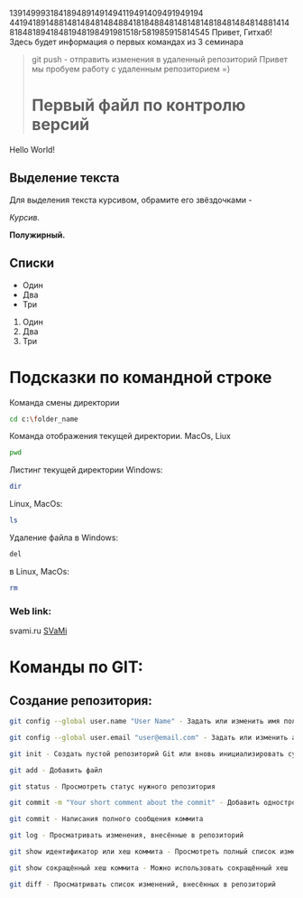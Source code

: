 1391499931841894891491494119491409491949194
4419418914881481484814848841818488481481481481848148481488141481848189418481948198491981518г581985915814545
Привет, Гитхаб! Здесь будет информация о первых командах из 3 семинара
> git push - отправить изменения в удаленный репозиторий 
Привет мы пробуем работу с удаленным репозиторием =)
>
>
>  # Первый файл по контролю версий

Hello World!

## Выделение текста

Для выделения текста курсивом, обрамите его звёздочками -

*Курсив.*

**Полужирный.**

## Списки

* Один
* Два
* Три

1. Один
2. Два
3. Три

# Подсказки по командной строке

Команда смены директории
```sh
cd c:\folder_name
```

Команда отображения текущей директории.
MacOs, Liux
```sh
pwd
```
Листинг текущей директории Windows:
```sh
dir
```
Linux, MacOs:
```sh
ls
```
Удаление файла в Windows:
```sh
del
```
в Linux, MacOs:
```sh
rm
```

### Web link:


svami.ru [SVaMi]("svami.ru" "svami.ru")

# Команды по GIT:

## Создание репозитория:

```sh
git config --global user.name "User Name" - Задать или изменить имя пользователя
```
```sh
git config --global user.email "user@email.com" - Задать или изменить адрес электронной почты
```
```sh
git init - Создать пустой репозиторий Git или вновь инициализировать существующий
```
```sh
git add - Добавить файл
```
```sh
git status - Просмотреть статус нужного репозитория
```
```sh
git commit -m "Your short comment about the commit" - Добавить однострочное сообщение
```
```sh
git commit - Написания полного сообщения коммита
```
```sh
git log - Просматривать изменения, внесённые в репозиторий
```
```sh
git show идентификатор или хеш коммита - Просмотреть полный список изменений, внесённых конкретным коммитом
```
```sh
git show сокращённый хеш коммита - Можно использовать сокращённый хеш
```
```sh
git diff - Просматривать список изменений, внесённых в репозиторий
```
